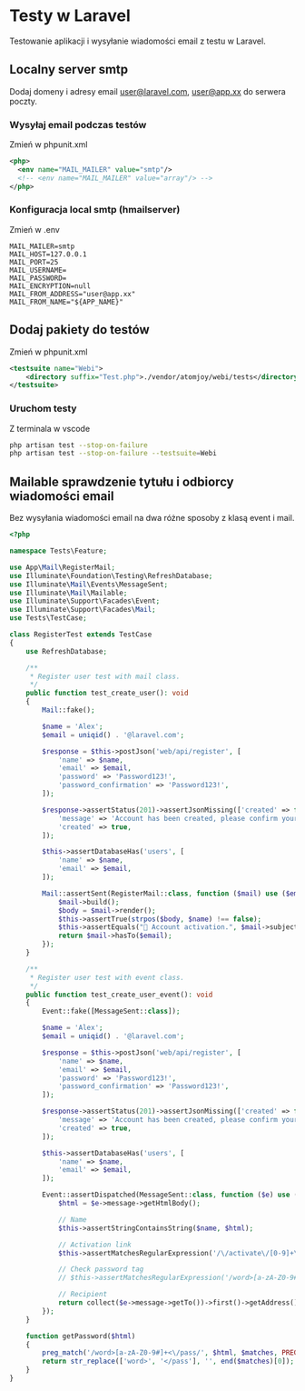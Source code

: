 # Testy w Laravel
Testowanie aplikacji i wysyłanie wiadomości email z testu w Laravel.

## Localny server smtp
Dodaj domeny i adresy email user@laravel.com, user@app.xx do serwera poczty.

### Wysyłaj email podczas testów
Zmień w phpunit.xml

```xml
<php>  
  <env name="MAIL_MAILER" value="smtp"/>
  <!-- <env name="MAIL_MAILER" value="array"/> -->
</php>
```

### Konfiguracja local smtp (hmailserver)
Zmień w .env

```env
MAIL_MAILER=smtp
MAIL_HOST=127.0.0.1
MAIL_PORT=25
MAIL_USERNAME=
MAIL_PASSWORD=
MAIL_ENCRYPTION=null
MAIL_FROM_ADDRESS="user@app.xx"
MAIL_FROM_NAME="${APP_NAME}"
```

## Dodaj pakiety do testów
Zmień w phpunit.xml

```xml
<testsuite name="Webi">
    <directory suffix="Test.php">./vendor/atomjoy/webi/tests</directory>
</testsuite>
```

### Uruchom testy
Z terminala w vscode

```sh
php artisan test --stop-on-failure
php artisan test --stop-on-failure --testsuite=Webi
```

## Mailable sprawdzenie tytułu i odbiorcy wiadomości email
Bez wysyłania wiadomości email na dwa różne sposoby z klasą event i mail.

```php
<?php

namespace Tests\Feature;

use App\Mail\RegisterMail;
use Illuminate\Foundation\Testing\RefreshDatabase;
use Illuminate\Mail\Events\MessageSent;
use Illuminate\Mail\Mailable;
use Illuminate\Support\Facades\Event;
use Illuminate\Support\Facades\Mail;
use Tests\TestCase;

class RegisterTest extends TestCase
{
	use RefreshDatabase;

	/**
	 * Register user test with mail class.
	 */
	public function test_create_user(): void
	{
		Mail::fake();

		$name = 'Alex';
		$email = uniqid() . '@laravel.com';

		$response = $this->postJson('web/api/register', [
			'name' => $name,
			'email' => $email,
			'password' => 'Password123!',
			'password_confirmation' => 'Password123!',
		]);

		$response->assertStatus(201)->assertJsonMissing(['created' => false])->assertJson([
			'message' => 'Account has been created, please confirm your email address.',
			'created' => true,
		]);

		$this->assertDatabaseHas('users', [
			'name' => $name,
			'email' => $email,
		]);

		Mail::assertSent(RegisterMail::class, function ($mail) use ($email, $name) {
			$mail->build();
			$body = $mail->render();
			$this->assertTrue(strpos($body, $name) !== false);
			$this->assertEquals("👋 Account activation.", $mail->subject, 'The subject was not the right one.');
			return $mail->hasTo($email);
		});
	}

	/**
	 * Register user test with event class.
	 */
	public function test_create_user_event(): void
	{
		Event::fake([MessageSent::class]);

		$name = 'Alex';
		$email = uniqid() . '@laravel.com';

		$response = $this->postJson('web/api/register', [
			'name' => $name,
			'email' => $email,
			'password' => 'Password123!',
			'password_confirmation' => 'Password123!',
		]);

		$response->assertStatus(201)->assertJsonMissing(['created' => false])->assertJson([
			'message' => 'Account has been created, please confirm your email address.',
			'created' => true,
		]);

		$this->assertDatabaseHas('users', [
			'name' => $name,
			'email' => $email,
		]);

		Event::assertDispatched(MessageSent::class, function ($e) use ($email, $name) {
			$html = $e->message->getHtmlBody();

			// Name
			$this->assertStringContainsString($name, $html);

			// Activation link
			$this->assertMatchesRegularExpression('/\/activate\/[0-9]+\/[a-z0-9]+\?locale=[a-z]{2}"/i', $html);

			// Check password tag
			// $this->assertMatchesRegularExpression('/word>[a-zA-Z0-9#]+<\/pass/', $html);

			// Recipient
			return collect($e->message->getTo())->first()->getAddress() == $email;
		});
	}

	function getPassword($html)
	{
		preg_match('/word>[a-zA-Z0-9#]+<\/pass/', $html, $matches, PREG_OFFSET_CAPTURE);
		return str_replace(['word>', '</pass'], '', end($matches)[0]);
	}
}
```
